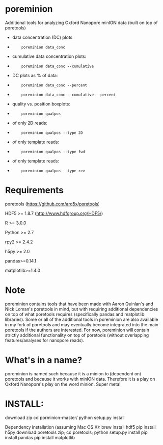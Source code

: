 poreminion
==========

Additional tools for analyzing Oxford Nanopore minION data (built on top of poretools)

- data concentration (DC) plots:      
-         poreminion data_conc

- cumulative data concentration plots:    
-         poreminion data_conc --cumulative

- DC plots as % of data:
-         poreminion data_conc --percent  
-         poreminion data_conc --cumulative --percent

- quality vs. position boxplots:
-         poreminion qualpos

-   of only 2D reads: 
-         poreminion qualpos --type 2D

-   of only template reads: 
-         poreminion qualpos --type fwd

-   of only template reads: 
-         poreminion qualpos --type rev


Requirements
==========

poretools (https://github.com/arq5x/poretools)

HDF5 >= 1.8.7 (http://www.hdfgroup.org/HDF5/)

R >= 3.0.0

Python >= 2.7

rpy2 >= 2.4.2

h5py >= 2.0

pandas>=0.14.1

matplotlib>=1.4.0


Note
======
poreminion contains tools that have been made with Aaron Quinlan's and Nick Loman's poretools in mind, but with requiring additional dependencies on top of what poretools requires (specifically pandas and matplotlib libraries). Some or all of the additional tools in poreminion are also available in my fork of poretools and may eventually become integrated into the main poretools if the authors are interested. For now, poreminion will contain strictly additional functionality on top of poretools (without overlapping features/analyses for nanopore reads).

What's in a name?
=================
poreminion is named such because it is a minion to (dependent on) poretools and because it works with minION data. Therefore it is a play on Oxford Nanopore's play on the word minion. Super meta!

INSTALL:
=======
download zip
cd porminion-master/
python setup.py install

Dependency installation (assuming Mac OS X):
brew install hdf5
pip install h5py
download poretools zip; cd poretools; python setup.py install
pip install pandas
pip install matplotlib
